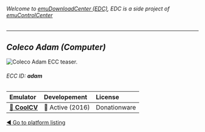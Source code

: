 ###### Welcome to [emuDownloadCenter (EDC)](https://github.com/PhoenixInteractiveNL/emuDownloadCenter/wiki/), EDC is a side project of [emuControlCenter](https://github.com/PhoenixInteractiveNL/emuControlCenter/wiki/)
***
## _Coleco Adam (Computer)_
![](https://raw.githubusercontent.com/wiki/PhoenixInteractiveNL/emuDownloadCenter/images_platform/ecc_adam_teaser.png "Coleco Adam ECC teaser.")
###### ECC ID: **adam**

| Emulator   | Developement        | License     |
|:-----------|:--------------------|:------------|
| [:file_folder: **CoolCV**](https://github.com/PhoenixInteractiveNL/emuDownloadCenter/wiki/Emulator-coolcv#menu) | :large_blue_circle: Active (2016) | Donationware |

[:arrow_backward: Go to platform listing](https://github.com/PhoenixInteractiveNL/emuDownloadCenter/wiki/EDC-Platform-List)
